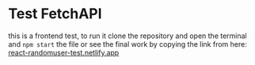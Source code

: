 # Test FetchAPI
this is a frontend test, to run it clone the repository and open the terminal and `npm start` the file or see the final work by copying the link from here: [react-randomuser-test.netlify.app](react-randomuser-test.netlify.app)




